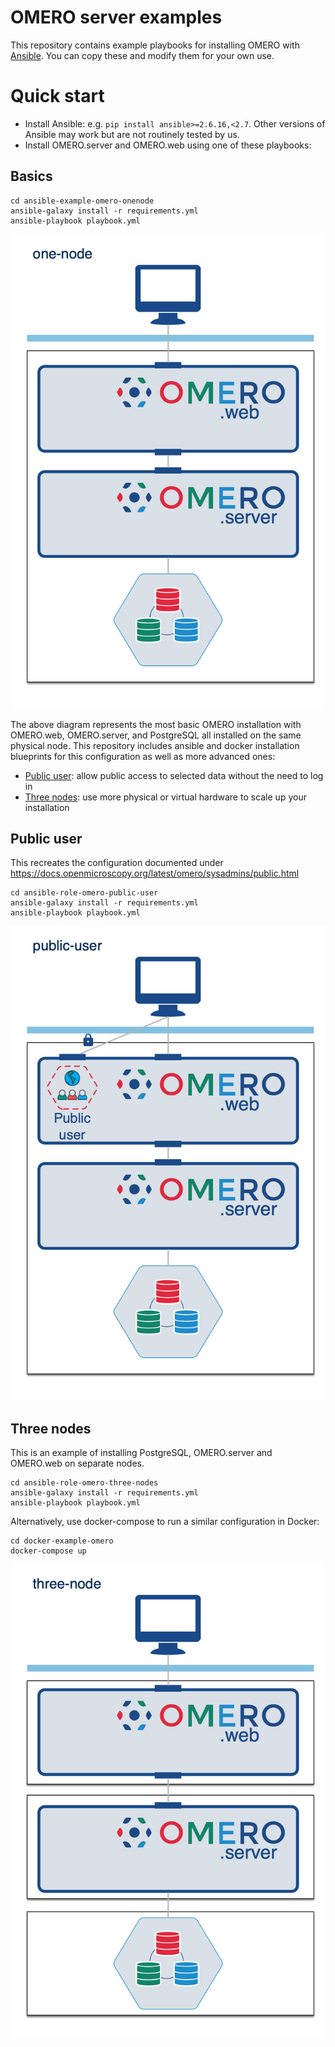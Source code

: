 OMERO server examples
=====================

This repository contains example playbooks for installing OMERO with [Ansible](https://www.ansible.com/).
You can copy these and modify them for your own use.


Quick start
===========

- Install Ansible: e.g. `pip install ansible>=2.6.16,<2.7`. Other versions of Ansible may work but are not routinely tested by us.
- Install OMERO.server and OMERO.web using one of these playbooks:


Basics
------

    cd ansible-example-omero-onenode
    ansible-galaxy install -r requirements.yml
    ansible-playbook playbook.yml

![single node installation of OMERO.web, OMERO.server, and PostgreSQL](images/one-node.png "One-node OMERO")

The above diagram represents the most basic OMERO installation with OMERO.web, OMERO.server, and
PostgreSQL all installed on the same physical node. This repository includes ansible and docker
installation blueprints for this configuration as well as more advanced ones:

 * [Public user](#public-user): allow public access to selected data without the need to log in
 * [Three nodes](#three-nodes): use more physical or virtual hardware to scale up your installation

Public user
-----------

This recreates the configuration documented under https://docs.openmicroscopy.org/latest/omero/sysadmins/public.html


    cd ansible-role-omero-public-user
    ansible-galaxy install -r requirements.yml
    ansible-playbook playbook.yml

![single node installation with public user enabled](images/public-user.png "OMERO with public-user")

Three nodes
-----------

This is an example of installing PostgreSQL, OMERO.server and OMERO.web on separate nodes.

    cd ansible-role-omero-three-nodes
    ansible-galaxy install -r requirements.yml
    ansible-playbook playbook.yml

Alternatively, use docker-compose to run a similar configuration in Docker:

    cd docker-example-omero
    docker-compose up

![three node installation of OMERO](images/three-nodes.png "Three-node OMERO")
